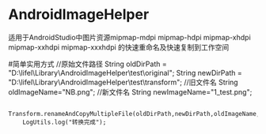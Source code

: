 # AndroidImageHelper
适用于AndroidStudio中图片资源mipmap-mdpi mipmap-hdpi mipmap-xhdpi mipmap-xxhdpi mipmap-xxxhdpi  的快速重命名及快速复制到工作空间

#简单实用方式
        //原始文件路径
        String oldDirPath = "D:\\lifel\\Library\\AndroidImageHelper\\test\\original";
        String newDirPath = "D:\\lifel\\Library\\AndroidImageHelper\\test\\transform";
        //旧文件名
        String oldImageName="NB.png";
        //新文件名
        String newImageName="1_test.png";

        Transform.renameAndCopyMultipleFile(oldDirPath,newDirPath,oldImageName,newImageName);
        LogUtils.log("转换完成");
